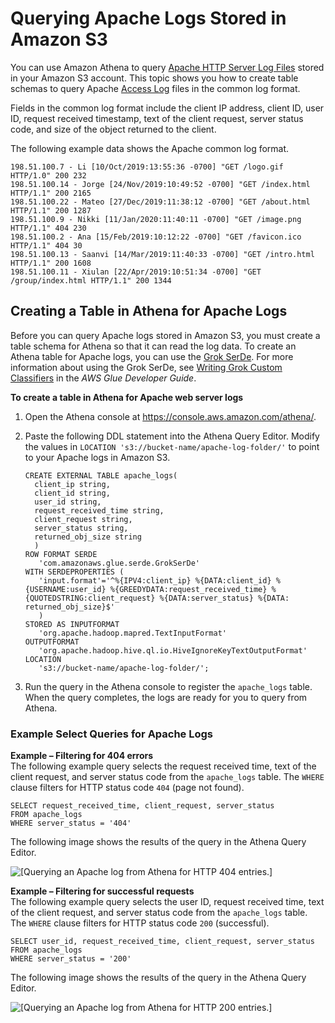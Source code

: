 # Querying Apache Logs Stored in Amazon S3<a name="querying-apache-logs"></a>

You can use Amazon Athena to query [Apache HTTP Server Log Files](https://httpd.apache.org/docs/2.4/logs.html) stored in your Amazon S3 account\. This topic shows you how to create table schemas to query Apache [Access Log](https://httpd.apache.org/docs/2.4/logs.html#accesslog) files in the common log format\.

Fields in the common log format include the client IP address, client ID, user ID, request received timestamp, text of the client request, server status code, and size of the object returned to the client\.

The following example data shows the Apache common log format\.

```
198.51.100.7 - Li [10/Oct/2019:13:55:36 -0700] "GET /logo.gif HTTP/1.0" 200 232
198.51.100.14 - Jorge [24/Nov/2019:10:49:52 -0700] "GET /index.html HTTP/1.1" 200 2165
198.51.100.22 - Mateo [27/Dec/2019:11:38:12 -0700] "GET /about.html HTTP/1.1" 200 1287
198.51.100.9 - Nikki [11/Jan/2020:11:40:11 -0700] "GET /image.png HTTP/1.1" 404 230
198.51.100.2 - Ana [15/Feb/2019:10:12:22 -0700] "GET /favicon.ico HTTP/1.1" 404 30
198.51.100.13 - Saanvi [14/Mar/2019:11:40:33 -0700] "GET /intro.html HTTP/1.1" 200 1608
198.51.100.11 - Xiulan [22/Apr/2019:10:51:34 -0700] "GET /group/index.html HTTP/1.1" 200 1344
```

## Creating a Table in Athena for Apache Logs<a name="querying-apache-logs-creating-a-table-in-athena"></a>

Before you can query Apache logs stored in Amazon S3, you must create a table schema for Athena so that it can read the log data\. To create an Athena table for Apache logs, you can use the [Grok SerDe](grok-serde.md)\. For more information about using the Grok SerDe, see [Writing Grok Custom Classifiers](https://docs.aws.amazon.com/glue/latest/dg/custom-classifier.html#custom-classifier-grok) in the *AWS Glue Developer Guide*\.

**To create a table in Athena for Apache web server logs**

1. Open the Athena console at [https://console\.aws\.amazon\.com/athena/](https://console.aws.amazon.com/athena/home)\.

1. Paste the following DDL statement into the Athena Query Editor\. Modify the values in `LOCATION 's3://bucket-name/apache-log-folder/'` to point to your Apache logs in Amazon S3\.

   ```
   CREATE EXTERNAL TABLE apache_logs(
     client_ip string,
     client_id string,
     user_id string,
     request_received_time string,
     client_request string,
     server_status string,
     returned_obj_size string
     )
   ROW FORMAT SERDE
      'com.amazonaws.glue.serde.GrokSerDe'
   WITH SERDEPROPERTIES (
      'input.format'='^%{IPV4:client_ip} %{DATA:client_id} %{USERNAME:user_id} %{GREEDYDATA:request_received_time} %{QUOTEDSTRING:client_request} %{DATA:server_status} %{DATA: returned_obj_size}$'
      )
   STORED AS INPUTFORMAT
      'org.apache.hadoop.mapred.TextInputFormat'
   OUTPUTFORMAT
      'org.apache.hadoop.hive.ql.io.HiveIgnoreKeyTextOutputFormat'
   LOCATION
      's3://bucket-name/apache-log-folder/';
   ```

1. Run the query in the Athena console to register the `apache_logs` table\. When the query completes, the logs are ready for you to query from Athena\.

### Example Select Queries for Apache Logs<a name="querying-apache-logs-example-select-queries"></a>

**Example – Filtering for 404 errors**  
The following example query selects the request received time, text of the client request, and server status code from the `apache_logs` table\. The `WHERE` clause filters for HTTP status code `404` \(page not found\)\.  

```
SELECT request_received_time, client_request, server_status
FROM apache_logs
WHERE server_status = '404'
```
The following image shows the results of the query in the Athena Query Editor\.  

![\[Querying an Apache log from Athena for HTTP 404 entries.\]](http://docs.aws.amazon.com/athena/latest/ug/images/querying-apache-logs-1.png)

**Example – Filtering for successful requests**  
The following example query selects the user ID, request received time, text of the client request, and server status code from the `apache_logs` table\. The `WHERE` clause filters for HTTP status code `200` \(successful\)\.  

```
SELECT user_id, request_received_time, client_request, server_status
FROM apache_logs
WHERE server_status = '200'
```
The following image shows the results of the query in the Athena Query Editor\.  

![\[Querying an Apache log from Athena for HTTP 200 entries.\]](http://docs.aws.amazon.com/athena/latest/ug/images/querying-apache-logs-2.png)